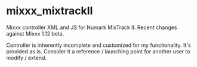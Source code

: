 # mixxx_mixtrackII
Mixxx controller XML and JS for Numark MixTrack II. Recent changes against Mixxx 1.12 beta.

Controller is inherently incomplete and customized for my functionality. It's provided as is. Consider it a reference / launching point for another user to modify / extend.
